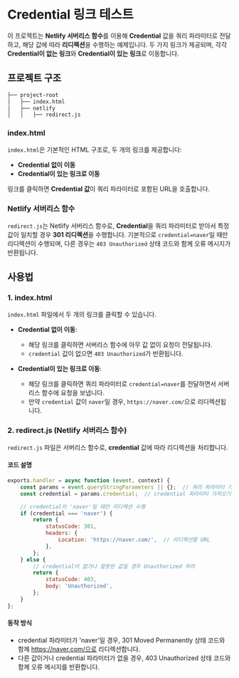 # Credential 링크 테스트

이 프로젝트는 **Netlify 서버리스 함수**를 이용해 **Credential** 값을 쿼리 파라미터로 전달하고, 해당 값에 따라 **리디렉션**을 수행하는 예제입니다. 두 가지 링크가 제공되며, 각각 **Credential이 없는 링크**와 **Credential이 있는 링크**로 이동합니다.

## 프로젝트 구조
```bash
├── project-root
│   ├── index.html
│   ├── netlify
│   │   ├── redirect.js

```

### index.html

`index.html`은 기본적인 HTML 구조로, 두 개의 링크를 제공합니다:
- **Credential 없이 이동**
- **Credential이 있는 링크로 이동**

링크를 클릭하면 **Credential 값**이 쿼리 파라미터로 포함된 URL을 호출합니다.

### Netlify 서버리스 함수

`redirect.js`는 Netlify 서버리스 함수로, **Credential**을 쿼리 파라미터로 받아서 특정 값이 일치할 경우 **301 리디렉션**을 수행합니다. 기본적으로 `credential=naver`일 때만 리디렉션이 수행되며, 다른 경우는 `403 Unauthorized` 상태 코드와 함께 오류 메시지가 반환됩니다.

## 사용법

### 1. **index.html**

`index.html` 파일에서 두 개의 링크를 클릭할 수 있습니다.

- **Credential 없이 이동**:
    - 해당 링크를 클릭하면 서버리스 함수에 아무 값 없이 요청이 전달됩니다.
    - `credential` 값이 없으면 `403 Unauthorized`가 반환됩니다.

- **Credential이 있는 링크로 이동**:
    - 해당 링크를 클릭하면 쿼리 파라미터로 `credential=naver`를 전달하면서 서버리스 함수에 요청을 보냅니다.
    - 만약 `credential` 값이 `naver`일 경우, `https://naver.com/`으로 리디렉션됩니다.

### 2. **redirect.js** (Netlify 서버리스 함수)

`redirect.js` 파일은 서버리스 함수로, **credential** 값에 따라 리디렉션을 처리합니다.

#### 코드 설명

```javascript
exports.handler = async function (event, context) {
    const params = event.queryStringParameters || {};  // 쿼리 파라미터 가져오기
    const credential = params.credential;  // credential 파라미터 가져오기

    // credential이 'naver'일 때만 리디렉션 수행
    if (credential === 'naver') {
        return {
            statusCode: 301,
            headers: {
                Location: 'https://naver.com/',  // 리디렉션할 URL
            },
        };
    } else {
        // credential이 없거나 잘못된 값일 경우 Unauthorized 처리
        return {
            statusCode: 403,
            body: 'Unauthorized',
        };
    }
};
```

#### 동작 방식
- credential 파라미터가 'naver'일 경우, 301 Moved Permanently 상태 코드와 함께 https://naver.com/으로 리디렉션합니다.
- 다른 값이거나 credential 파라미터가 없을 경우, 403 Unauthorized 상태 코드와 함께 오류 메시지를 반환합니다.

  
